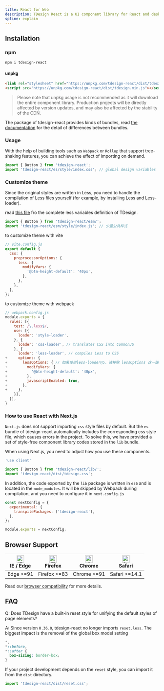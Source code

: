 ```yaml
---
title: React for Web
description: TDesign React is a UI component library for React and desktop application.
spline: explain
---
```


## Installation

### npm

```shell
npm i tdesign-react
```

#### unpkg

```html
<link rel="stylesheet" href="https://unpkg.com/tdesign-react/dist/tdesign.min.css" />
<script src="https://unpkg.com/tdesign-react/dist/tdesign.min.js"></script>
```

> Please note that unpkg usage is not recommended as it will download the entire component library. Production projects will be directly affected by version updates, and may also be affected by the stability of the CDN.

The package of tdesign-react provides kinds of bundles, read [the documentation](https://github.com/Tencent/tdesign/blob/main/docs/develop-install.md) for the detail of differences between bundles.

### Usage

With the help of building tools such as `Webpack` or `Rollup` that support tree-shaking features, you can achieve the effect of importing on demand.

```javascript
import { Button } from 'tdesign-react';
import 'tdesign-react/es/style/index.css'; // global design variables
```

### Customize theme

Since the original styles are written in Less, you need to handle the compilation of Less files yourself (for example, by installing Less and Less-loader).

read [this file](https://github.com/Tencent/tdesign-common/blob/main/style/web/_variables.less) fro the complete less variables definition of TDesign.

```javascript
import { Button } from 'tdesign-react/esm/';
import 'tdesign-react/esm/style/index.js'; // 少量公共样式
```

to customize theme with vite

```javascript
// vite.config.js
export default {
  css: {
    preprocessorOptions: {
      less: {
        modifyVars: {
          '@btn-height-default': '40px',
        },
      },
    },
  },
};
```

to customize theme with webpack

```javascript
// webpack.config.js
module.exports = {
  rules: [{
    test: /\.less$/,
    use: [{
      loader: 'style-loader',
    }, {
      loader: 'css-loader', // translates CSS into CommonJS
    }, {
      loader: 'less-loader', // compiles Less to CSS
+     options: {
+       lessOptions: { // 如果使用less-loader@5，请移除 lessOptions 这一级直接配置选项。
+         modifyVars: {
+           '@btn-height-default': '40px',
+         },
+         javascriptEnabled: true,
+       },
+     },
    }],
  }],
}
```

### How to use React with Next.js

`Next.js` does not support importing `css` style files by default. But the `es` bundle of tdesign-react automatically includes the corresponding css style file, which causes errors in the project. To solve this, we have provided a set of style-free component library codes stored in the `lib` bundle.

When using Next.js, you need to adjust how you use these components.

```js
'use client'

import { Button } from 'tdesign-react/lib/';
import 'tdesign-react/dist/tdesign.css';
```

In addition, the code exported by the `lib` package is written in `es6` and is located in the `node_modules`. It will be skipped by Webpack during compilation, and you need to configure it in `next.config.js`

```js
const nextConfig = {
  experimental: {
    transpilePackages: ['tdesign-react'],
  },
};

module.exports = nextConfig;
```

## Browser Support

| [<img src="https://raw.githubusercontent.com/alrra/browser-logos/master/src/edge/edge_48x48.png" alt="IE / Edge" width="24px" height="24px" />](http://godban.github.io/browsers-support-badges/)<br/> IE / Edge | [<img src="https://raw.githubusercontent.com/alrra/browser-logos/master/src/firefox/firefox_48x48.png" alt="Firefox" width="24px" height="24px" />](http://godban.github.io/browsers-support-badges/)<br/>Firefox | [<img src="https://raw.githubusercontent.com/alrra/browser-logos/master/src/chrome/chrome_48x48.png" alt="Chrome" width="24px" height="24px" />](http://godban.github.io/browsers-support-badges/)<br/>Chrome | [<img src="https://raw.githubusercontent.com/alrra/browser-logos/master/src/safari/safari_48x48.png" alt="Safari" width="24px" height="24px" />](http://godban.github.io/browsers-support-badges/)<br/>Safari |
| ---------------------------------------------------------------------------------------------------------------------------------------------------------------------------------------------------------------- | ----------------------------------------------------------------------------------------------------------------------------------------------------------------------------------------------------------------- | ------------------------------------------------------------------------------------------------------------------------------------------------------------------------------------------------------------- | ------------------------------------------------------------------------------------------------------------------------------------------------------------------------------------------------------------- |
| Edge >=91                                                                                                                                                                                                        | Firefox >=83                                                                                                                                                                                                      | Chrome >=91                                                                                                                                                                                                   | Safari >=14.1                                                                                                                                                                                                 |

Read our [browser compatibility](https://github.com/Tencent/tdesign/wiki/Browser-Compatibility) for more details.

## FAQ

Q: Does TDesign have a built-in reset style for unifying the default styles of page elements?

A: Since version `0.36.0`, tdesign-react no longer imports `reset.less`. The biggest impact is the removal of the global box model setting

```css
*,
*::before,
*::after {
  box-sizing: border-box;
}
```

If your project development depends on the `reset` style, you can import it from the `dist` directory.

```js
import 'tdesign-react/dist/reset.css';
```
